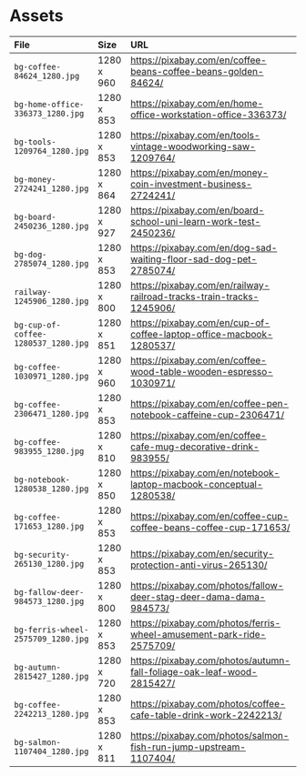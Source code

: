 # Assets

File | Size | URL | License
:--- | :--- | :--- | :---
`bg-coffee-84624_1280.jpg` | 1280 x 960 | <https://pixabay.com/en/coffee-beans-coffee-beans-golden-84624/> | CC0 Creative Commons
`bg-home-office-336373_1280.jpg` | 1280 x 853 | <https://pixabay.com/en/home-office-workstation-office-336373/> | CC0 Creative Commons
`bg-tools-1209764_1280.jpg` | 1280 x 853 | <https://pixabay.com/en/tools-vintage-woodworking-saw-1209764/> | CC0 Creative Commons
`bg-money-2724241_1280.jpg` | 1280 x 864 | <https://pixabay.com/en/money-coin-investment-business-2724241/> | CC0 Creative Commons
`bg-board-2450236_1280.jpg` | 1280 x 927 | <https://pixabay.com/en/board-school-uni-learn-work-test-2450236/> | CC0 Creative Commons
`bg-dog-2785074_1280.jpg` | 1280 x 853 | <https://pixabay.com/en/dog-sad-waiting-floor-sad-dog-pet-2785074/> | CC0 Creative Commons
`railway-1245906_1280.jpg` | 1280 x 800 | <https://pixabay.com/en/railway-railroad-tracks-train-tracks-1245906/> | CC0 Creative Commons
`bg-cup-of-coffee-1280537_1280.jpg` | 1280 x 851 | <https://pixabay.com/en/cup-of-coffee-laptop-office-macbook-1280537/> | CC0 Creative Commons
`bg-coffee-1030971_1280.jpg` | 1280 x 960 | <https://pixabay.com/en/coffee-wood-table-wooden-espresso-1030971/> | CC0 Creative Commons
`bg-coffee-2306471_1280.jpg` | 1280 x 853 | <https://pixabay.com/en/coffee-pen-notebook-caffeine-cup-2306471/> | CC0 Creative Commons
`bg-coffee-983955_1280.jpg` | 1280 x 810 | <https://pixabay.com/en/coffee-cafe-mug-decorative-drink-983955/> | CC0 Creative Commons
`bg-notebook-1280538_1280.jpg` | 1280 x 850 | <https://pixabay.com/en/notebook-laptop-macbook-conceptual-1280538/> | CC0 Creative Commons
`bg-coffee-171653_1280.jpg` | 1280 x 853 | <https://pixabay.com/en/coffee-cup-coffee-beans-coffee-cup-171653/> | CC0 Creative Commons
`bg-security-265130_1280.jpg` | 1280 x 853 | <https://pixabay.com/en/security-protection-anti-virus-265130/> | CC0 Creative Commons
`bg-fallow-deer-984573_1280.jpg` | 1280 x 800 | <https://pixabay.com/photos/fallow-deer-stag-deer-dama-dama-984573/> | Pixabay License
`bg-ferris-wheel-2575709_1280.jpg` | 1280 x 853 | <https://pixabay.com/photos/ferris-wheel-amusement-park-ride-2575709/> | Pixabay License
`bg-autumn-2815427_1280.jpg` | 1280 x 720 | <https://pixabay.com/photos/autumn-fall-foliage-oak-leaf-wood-2815427/> | Pixabay License
`bg-coffee-2242213_1280.jpg` | 1280 x 853 | <https://pixabay.com/photos/coffee-cafe-table-drink-work-2242213/> | Pixabay License
`bg-salmon-1107404_1280.jpg` | 1280 x 811 | <https://pixabay.com/photos/salmon-fish-run-jump-upstream-1107404/> | Pixabay License
